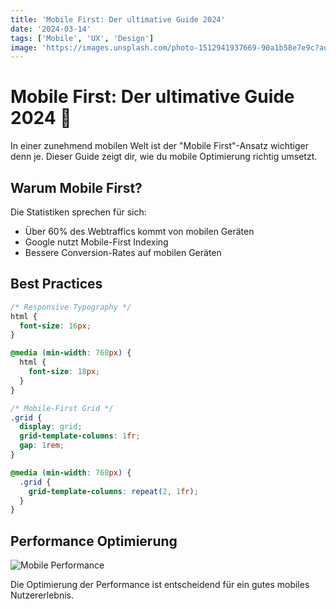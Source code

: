 ```yaml
---
title: 'Mobile First: Der ultimative Guide 2024'
date: '2024-03-14'
tags: ['Mobile', 'UX', 'Design']
image: 'https://images.unsplash.com/photo-1512941937669-90a1b58e7e9c?auto=format&fit=crop&w=800&q=80'
---
```


# Mobile First: Der ultimative Guide 2024 📱

In einer zunehmend mobilen Welt ist der "Mobile First"-Ansatz wichtiger denn je. Dieser Guide zeigt dir, wie du mobile Optimierung richtig umsetzt.

## Warum Mobile First?

Die Statistiken sprechen für sich:
- Über 60% des Webtraffics kommt von mobilen Geräten
- Google nutzt Mobile-First Indexing
- Bessere Conversion-Rates auf mobilen Geräten

## Best Practices

```css
/* Responsive Typography */
html {
  font-size: 16px;
}

@media (min-width: 768px) {
  html {
    font-size: 18px;
  }
}

/* Mobile-First Grid */
.grid {
  display: grid;
  grid-template-columns: 1fr;
  gap: 1rem;
}

@media (min-width: 768px) {
  .grid {
    grid-template-columns: repeat(2, 1fr);
  }
}
```

## Performance Optimierung

![Mobile Performance](https://images.unsplash.com/photo-1512941937669-90a1b58e7e9c?auto=format&fit=crop&w=800&q=80)

Die Optimierung der Performance ist entscheidend für ein gutes mobiles Nutzererlebnis.